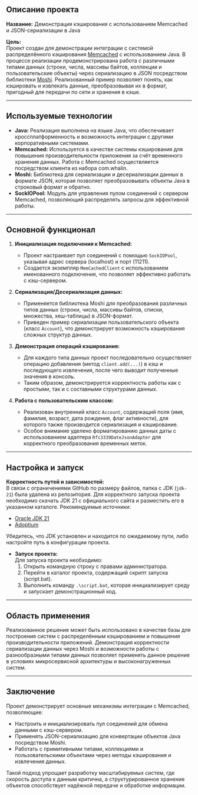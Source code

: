 

## Описание проекта

**Название:** Демонстрация кэширования с использованием Memcached и JSON-сериализации в Java

**Цель:**  
Проект создан для демонстрации интеграции с системой распределённого кэширования [Memcached](https://memcached.org) с использованием Java. В процессе реализации продемонстрирована работа с различными типами данных (строки, числа, массивы байтов, коллекции и пользовательские объекты) через сериализацию в JSON посредством библиотеки [Moshi](https://square.github.io/moshi/). Реализованный пример позволяет понять, как кэшировать и извлекать данные, преобразовывая их в формат, пригодный для передачи по сети и хранения в кэше.

---

## Используемые технологии

- **Java:** Реализация выполнена на языке Java, что обеспечивает кроссплатформенность и возможность интеграции с другими корпоративными системами.
- **Memcached:** Используется в качестве системы кэширования для повышения производительности приложения за счёт временного хранения данных. Работа с Memcached осуществляется посредством клиента из набора com.whalin.
- **Moshi:** Библиотека для сериализации и десериализации данных в формате JSON, которая позволяет преобразовывать объекты Java в строковый формат и обратно.
- **SockIOPool:** Модуль для управления пулом соединений с сервером Memcached, позволяющий распределять запросы для эффективной работы.

---

## Основной функционал

1. **Инициализация подключения к Memcached:**  
   - Проект настраивает пул соединений с помощью `SockIOPool`, указывая адрес сервера (localhost) и порт (11211).
   - Создается экземпляр `MemCachedClient` с использованием именованного подключения, что позволяет эффективно работать с кэш-сервером.

2. **Сериализация/Десериализация данных:**  
   - Применяется библиотека Moshi для преобразования различных типов данных (строки, числа, массивы байтов, списки, множества, хеш-таблицы) в JSON-формат.
   - Приведен пример сериализации пользовательского объекта (класс `Account`), что демонстрирует возможность кэширования сложных структур данных.

3. **Демонстрация операций кэширования:**  
   - Для каждого типа данных проект последовательно осуществляет операцию добавления (метод `client.add(...)`) в кэш и последующего извлечения, после чего выводит полученные значения в консоль.
   - Таким образом, демонстрируется корректность работы как с простыми, так и с составными структурами данных.

4. **Работа с пользовательским классом:**  
   - Реализован внутренний класс `Account`, содержащий поля (имя, фамилия, возраст, дата рождения, флаг активности), для которого также производится сериализация и кэширование.
   - Особое внимание уделено форматированию данных даты с использованием адаптера `Rfc3339DateJsonAdapter` для корректного преобразования временных меток.

---

## Настройка и запуск

   **Корректность путей и зависимостей:**  
  В связи с ограничениями GitHub по размеру файлов, папка с JDK (`jdk-21`) была удалена из репозитория. Для корректного запуска проекта необходимо скачать JDK 21 с официального сайта и разместить его в указанном каталоге. Рекомендуемые источники:
  - [Oracle JDK 21](https://www.oracle.com/java/technologies/javase/jdk21-downloads.html)
  - [Adoptium](https://adoptium.net/)
  
  Убедитесь, что JDK установлен и находится по ожидаемому пути, либо настройте путь в конфигурации проекта.


- **Запуск проекта:**  
  Для запуска проекта необходимо:
  1. Открыть командную строку с правами администратора.
  2. Перейти в каталог проекта, содержащий скрипт запуска (script.bat).
  3. Выполнить команду `.\script.bat`, которая инициализирует среду и запускает демонстрационный код.

---

## Область применения

Реализованное решение может быть использовано в качестве базы для построения систем с распределённым кэшированием и повышения производительности приложений. Демонстрация корректности сериализации данных через Moshi и возможности работы с разнообразными типами данных позволяет применять данное решение в условиях микросервисной архитектуры и высоконагруженных систем.

---

## Заключение

Проект демонстрирует основные механизмы интеграции с Memcached, позволяющие:
- Настроить и инициализировать пул соединений для обмена данными с кэш-сервером.
- Применять JSON-сериализацию для конвертации объектов Java посредством Moshi.
- Работать с примитивными типами, коллекциями и пользовательскими объектами через методы кэширования и извлечения данных.

Такой подход упрощает разработку масштабируемых систем, где скорость доступа к данным критична, а структурированное хранение объектов способствует надёжной передаче и обработке информации.

